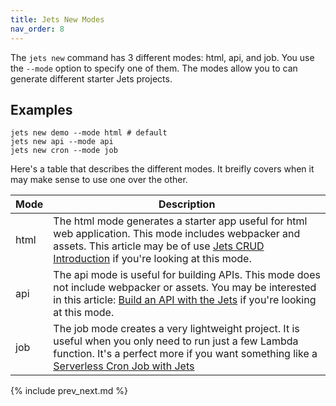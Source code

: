 ```yaml
---
title: Jets New Modes
nav_order: 8
---
```


The `jets new` command has 3 different modes: html, api, and job. You use the `--mode` option to specify one of them.  The modes allow you to can generate different starter Jets projects. 

## Examples

    jets new demo --mode html # default
    jets new api --mode api
    jets new cron --mode job

Here's a table that describes the different modes. It breifly covers when it may make sense to use one over the other. 

Mode | Description
--- | ---
html | The html mode generates a starter app useful for html web application. This mode includes webpacker and assets. This article may be of use [Jets CRUD Introduction](https://blog.boltops.com/2018/09/07/jets-tutorial-crud-app-introduction-part-1) if you're looking at this mode.
api | The api mode is useful for building APIs. This mode does not include webpacker or assets.  You may be interested in this article: [Build an API with the Jets](https://blog.boltops.com/2019/01/13/build-an-api-service-with-jets-ruby-serverless-framework) if you're looking at this mode.
job | The job mode creates a very lightweight project. It is useful when you only need to run just a few Lambda function. It's a perfect more if you want something like a [Serverless Cron Job with Jets](https://blog.boltops.com/2019/01/03/serverless-ruby-cron-jobs-with-jets-route53-backup)

{% include prev_next.md %}
